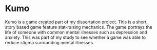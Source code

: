 Kumo
=========

Kumo is a game created part of my dissertation project. This is a short, story based game feature stat-raising mechanics. The game portrays the life of someone with common mental illnesses such as depression and anxiety. This was part of my study to see whether a game was able to reduce stigma surrounding mental illnesses.
